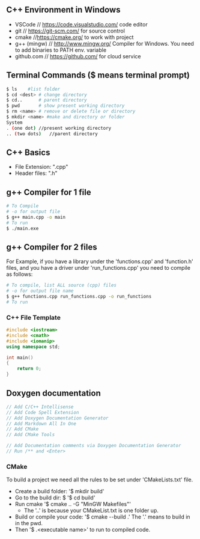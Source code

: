 ## C++ Environment in Windows
- VSCode    // https://code.visualstudio.com/  code editor
- git   //  https://git-scm.com/  for source control
- cmake //https://cmake.org/  to work with project
- g++ (mingw)   // http://www.mingw.org/  Compiler for Windows.  You need to add binaries to PATH env. variable
- github.com // https://github.com/ for cloud service


## Terminal Commands ($ means terminal prompt)
```bash
$ ls	#list folder
$ cd <dest>	# change directory
$ cd..		# parent directory
$ pwd		# show present working directory
$ rm <name>	# remove or delete file or directory
$ mkdir <name> #make and directory or folder
System
. (one dot)	//present working directory
.. (two dots)	//parent directory
```

## C++ Basics
- File Extension: ".cpp"
- Header files: ".h"

## g++ Compiler for 1 file
```bash
# To Compile
# -o for output file
$ g++ main.cpp -o main
# To run
$ ./main.exe
```

## g++ Compiler for 2 files
For Example, if you have a library under the 'functions.cpp' and 'function.h' files, and you have a driver under 'run_functions.cpp' you need to compile as follows:
```bash
# To compile, list ALL source (cpp) files
# -o for output file name
$ g++ functions.cpp run_functions.cpp -o run_functions
# To run
```
### C++ File Template
```cpp
#include <iostream>
#include <cmath>
#include <iomanip>
using namespace std;

int main()
{
    return 0;
}
```

## Doxygen documentation
```cpp
// Add C/C++ Intellisense
// Add Code Spell Extension
// Add Doxygen Documentation Generator
// Add Markdown All In One
// Add CMake
// Add CMake Tools

// Add Documentation comments via Doxygen Documentation Generator
// Run /** and <Enter>
```

### CMake
To build a project we need all the rules to be set under 'CMakeLists.txt' file.
- Create a build folder: '$ mkdir build'
- Go to the build dir: $ '$ cd build'
- Run cmake '$ cmake .. -G "MinGW Makefiles"'
  - The '..' is because your CMakeList.txt is one folder up.
- Build or compile your code: '$ cmake --build .'  The '.' means to build in in the pwd.
- Then '$ .\<executable name>' to run to compiled code.